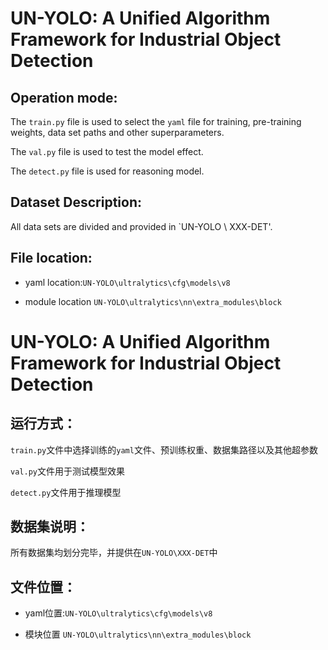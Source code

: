 # UN-YOLO: A Unified Algorithm Framework for Industrial Object Detection 
## Operation mode:

The `train.py` file is used to select the `yaml` file for training, pre-training weights, data set paths and other superparameters.

The `val.py` file is used to test the model effect.

The `detect.py` file  is used for reasoning model.

## Dataset Description:

All data sets are divided and provided in `UN-YOLO \ XXX-DET'.

## File location:
* yaml location:`UN-YOLO\ultralytics\cfg\models\v8`

* module location `UN-YOLO\ultralytics\nn\extra_modules\block`
# UN-YOLO: A Unified Algorithm Framework for Industrial Object Detection 
## 运行方式：

`train.py`文件中选择训练的`yaml`文件、预训练权重、数据集路径以及其他超参数

`val.py`文件用于测试模型效果

`detect.py`文件用于推理模型

## 数据集说明：

所有数据集均划分完毕，并提供在`UN-YOLO\XXX-DET`中

## 文件位置：

* yaml位置:`UN-YOLO\ultralytics\cfg\models\v8`

* 模块位置 `UN-YOLO\ultralytics\nn\extra_modules\block`

